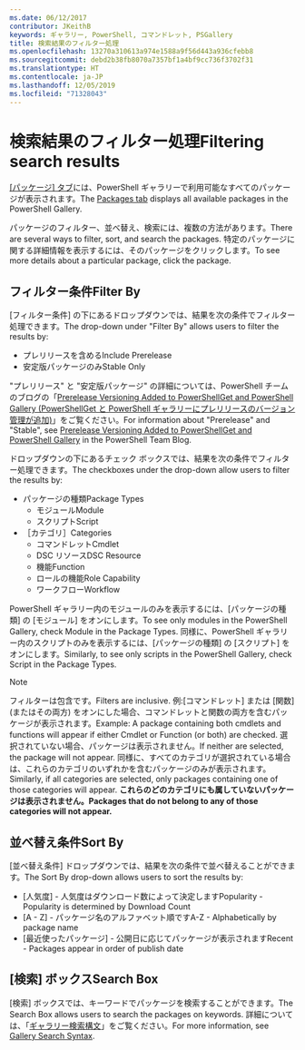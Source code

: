 ```yaml
---
ms.date: 06/12/2017
contributor: JKeithB
keywords: ギャラリー, PowerShell, コマンドレット, PSGallery
title: 検索結果のフィルター処理
ms.openlocfilehash: 13270a310613a974e1588a9f56d443a936cfebb8
ms.sourcegitcommit: debd2b38fb8070a7357bf1a4bf9cc736f3702f31
ms.translationtype: HT
ms.contentlocale: ja-JP
ms.lasthandoff: 12/05/2019
ms.locfileid: "71328043"
---
```

# <a name="filtering-search-results"></a><span data-ttu-id="51e6b-103">検索結果のフィルター処理</span><span class="sxs-lookup"><span data-stu-id="51e6b-103">Filtering search results</span></span>

<span data-ttu-id="51e6b-104">[[パッケージ] タブ](https://www.powershellgallery.com/packages)には、PowerShell ギャラリーで利用可能なすべてのパッケージが表示されます。</span><span class="sxs-lookup"><span data-stu-id="51e6b-104">The [Packages tab](https://www.powershellgallery.com/packages) displays all available packages in the PowerShell Gallery.</span></span>

<span data-ttu-id="51e6b-105">パッケージのフィルター、並べ替え、検索には、複数の方法があります。</span><span class="sxs-lookup"><span data-stu-id="51e6b-105">There are several ways to filter, sort, and search the packages.</span></span>
<span data-ttu-id="51e6b-106">特定のパッケージに関する詳細情報を表示するには、そのパッケージをクリックします。</span><span class="sxs-lookup"><span data-stu-id="51e6b-106">To see more details about a particular package, click the package.</span></span>

## <a name="filter-by"></a><span data-ttu-id="51e6b-107">フィルター条件</span><span class="sxs-lookup"><span data-stu-id="51e6b-107">Filter By</span></span>

<span data-ttu-id="51e6b-108">[フィルター条件] の下にあるドロップダウンでは、結果を次の条件でフィルター処理できます。</span><span class="sxs-lookup"><span data-stu-id="51e6b-108">The drop-down under "Filter By" allows users to filter the results by:</span></span>
- <span data-ttu-id="51e6b-109">プレリリースを含める</span><span class="sxs-lookup"><span data-stu-id="51e6b-109">Include Prerelease</span></span>
- <span data-ttu-id="51e6b-110">安定版パッケージのみ</span><span class="sxs-lookup"><span data-stu-id="51e6b-110">Stable Only</span></span>

<span data-ttu-id="51e6b-111">"プレリリース" と "安定版パッケージ" の詳細については、PowerShell チームのブログの「[Prerelease Versioning Added to PowerShellGet and PowerShell Gallery (PowerShellGet と PowerShell ギャラリーにプレリリースのバージョン管理が追加)](https://blogs.msdn.microsoft.com/powershell/2017/12/05/prerelease-versioning-added-to-powershellget-and-powershell-gallery/)」をご覧ください。</span><span class="sxs-lookup"><span data-stu-id="51e6b-111">For information about "Prerelease" and "Stable", see [Prerelease Versioning Added to PowerShellGet and PowerShell Gallery](https://blogs.msdn.microsoft.com/powershell/2017/12/05/prerelease-versioning-added-to-powershellget-and-powershell-gallery/) in the PowerShell Team Blog.</span></span>

<span data-ttu-id="51e6b-112">ドロップダウンの下にあるチェック ボックスでは、結果を次の条件でフィルター処理できます。</span><span class="sxs-lookup"><span data-stu-id="51e6b-112">The checkboxes under the drop-down allow users to filter the results by:</span></span>
- <span data-ttu-id="51e6b-113">パッケージの種類</span><span class="sxs-lookup"><span data-stu-id="51e6b-113">Package Types</span></span>
  - <span data-ttu-id="51e6b-114">モジュール</span><span class="sxs-lookup"><span data-stu-id="51e6b-114">Module</span></span>
  - <span data-ttu-id="51e6b-115">スクリプト</span><span class="sxs-lookup"><span data-stu-id="51e6b-115">Script</span></span>
- <span data-ttu-id="51e6b-116">［カテゴリ］</span><span class="sxs-lookup"><span data-stu-id="51e6b-116">Categories</span></span>
  - <span data-ttu-id="51e6b-117">コマンドレット</span><span class="sxs-lookup"><span data-stu-id="51e6b-117">Cmdlet</span></span>
  - <span data-ttu-id="51e6b-118">DSC リソース</span><span class="sxs-lookup"><span data-stu-id="51e6b-118">DSC Resource</span></span>
  - <span data-ttu-id="51e6b-119">機能</span><span class="sxs-lookup"><span data-stu-id="51e6b-119">Function</span></span>
  - <span data-ttu-id="51e6b-120">ロールの機能</span><span class="sxs-lookup"><span data-stu-id="51e6b-120">Role Capability</span></span>
  - <span data-ttu-id="51e6b-121">ワークフロー</span><span class="sxs-lookup"><span data-stu-id="51e6b-121">Workflow</span></span>

<span data-ttu-id="51e6b-122">PowerShell ギャラリー内のモジュールのみを表示するには、[パッケージの種類] の [モジュール] をオンにします。</span><span class="sxs-lookup"><span data-stu-id="51e6b-122">To see only modules in the PowerShell Gallery, check Module in the Package Types.</span></span>
<span data-ttu-id="51e6b-123">同様に、PowerShell ギャラリー内のスクリプトのみを表示するには、[パッケージの種類] の [スクリプト] をオンにします。</span><span class="sxs-lookup"><span data-stu-id="51e6b-123">Similarly, to see only scripts in the PowerShell Gallery, check Script in the Package Types.</span></span>

> [!NOTE]
> <span data-ttu-id="51e6b-124">フィルターは包含です。</span><span class="sxs-lookup"><span data-stu-id="51e6b-124">Filters are inclusive.</span></span>
> <span data-ttu-id="51e6b-125">例:[コマンドレット] または [関数] (またはその両方) をオンにした場合、コマンドレットと関数の両方を含むパッケージが表示されます。</span><span class="sxs-lookup"><span data-stu-id="51e6b-125">Example: A package containing both cmdlets and functions will appear if either Cmdlet or Function (or both) are checked.</span></span>
> <span data-ttu-id="51e6b-126">選択されていない場合、パッケージは表示されません。</span><span class="sxs-lookup"><span data-stu-id="51e6b-126">If neither are selected, the package will not appear.</span></span>
> <span data-ttu-id="51e6b-127">同様に、すべてのカテゴリが選択されている場合は、これらのカテゴリのいずれかを含むパッケージのみが表示されます。</span><span class="sxs-lookup"><span data-stu-id="51e6b-127">Similarly, if all categories are selected, only packages containing one of those categories will appear.</span></span>
> <span data-ttu-id="51e6b-128">**これらのどのカテゴリにも属していないパッケージは表示されません。**</span><span class="sxs-lookup"><span data-stu-id="51e6b-128">**Packages that do not belong to any of those categories will not appear.**</span></span>

## <a name="sort-by"></a><span data-ttu-id="51e6b-129">並べ替え条件</span><span class="sxs-lookup"><span data-stu-id="51e6b-129">Sort By</span></span>

<span data-ttu-id="51e6b-130">[並べ替え条件] ドロップダウンでは、結果を次の条件で並べ替えることができます。</span><span class="sxs-lookup"><span data-stu-id="51e6b-130">The Sort By drop-down allows users to sort the results by:</span></span>
- <span data-ttu-id="51e6b-131">[人気度] - 人気度はダウンロード数によって決定します</span><span class="sxs-lookup"><span data-stu-id="51e6b-131">Popularity - Popularity is determined by Download Count</span></span>
- <span data-ttu-id="51e6b-132">[A - Z] - パッケージ名のアルファベット順です</span><span class="sxs-lookup"><span data-stu-id="51e6b-132">A-Z - Alphabetically by package name</span></span>
- <span data-ttu-id="51e6b-133">[最近使ったパッケージ] - 公開日に応じてパッケージが表示されます</span><span class="sxs-lookup"><span data-stu-id="51e6b-133">Recent - Packages appear in order of publish date</span></span>

## <a name="search-box"></a><span data-ttu-id="51e6b-134">[検索] ボックス</span><span class="sxs-lookup"><span data-stu-id="51e6b-134">Search Box</span></span>

<span data-ttu-id="51e6b-135">[検索] ボックスでは、キーワードでパッケージを検索することができます。</span><span class="sxs-lookup"><span data-stu-id="51e6b-135">The Search Box allows users to search the packages on keywords.</span></span>
<span data-ttu-id="51e6b-136">詳細については、「[ギャラリー検索構文](search-syntax.md)」をご覧ください。</span><span class="sxs-lookup"><span data-stu-id="51e6b-136">For more information, see [Gallery Search Syntax](search-syntax.md).</span></span>
